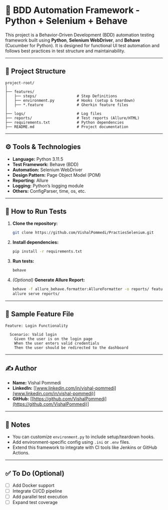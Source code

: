 # 🧪 BDD Automation Framework - Python + Selenium + Behave

This project is a Behavior-Driven Development (BDD) automation testing framework built using **Python**, **Selenium WebDriver**, and **Behave** (Cucumber for Python). It is designed for functional UI test automation and follows best practices in test structure and maintainability.

---

## 📁 Project Structure

```
project-root/
│
├── features/
│   ├── steps/                  # Step Definitions
│   ├── environment.py          # Hooks (setup & teardown)
│   ├── *.feature               # Gherkin feature files
│
├── logs/                       # Log files
├── reports/                    # Test reports (Allure/HTML)
├── requirements.txt            # Python dependencies
├── README.md                   # Project documentation
```

---

## ⚙️ Tools & Technologies

- **Language:** Python 3.11.5 
- **Test Framework:** Behave (BDD)
- **Automation:** Selenium WebDriver  
- **Design Pattern:** Page Object Model (POM)  
- **Reporting:** Allure
- **Logging:** Python’s logging module  
- **Others:** ConfigParser, time, os, etc.

---

## 🚀 How to Run Tests

1. **Clone the repository:**
   ```bash
   git clone https://github.com/VishalPommedi/PractiesSelenium.git
   ```

2. **Install dependencies:**
   ```bash
   pip install -r requirements.txt
   ```

3. **Run tests:**
   ```bash
   behave
   ```

4. *(Optional)* **Generate Allure Report:**
   ```bash
   behave -f allure_behave.formatter:AllureFormatter -o reports/ features/
   allure serve reports/
   ```

---

## 🧪 Sample Feature File

```gherkin
Feature: Login Functionality

  Scenario: Valid login
    Given the user is on the login page
    When the user enters valid credentials
    Then the user should be redirected to the dashboard
```

---

## ✍️ Author

- **Name:** Vishal Pommedi  
- **LinkedIn:** [[www.linkedin.com/in/vishal-pommedi](www.linkedin.com/in/vishal-pommedi)] 
- **GitHub:** [[https://github.com/VishalPommedi](https://github.com/VishalPommedi)]

---

## 📌 Notes

- You can customize `environment.py` to include setup/teardown hooks.
- Add environment-specific config using `.ini` or `.env` files.
- Extend this framework to integrate with CI tools like Jenkins or GitHub Actions.

---

## ✅ To Do (Optional)

- [ ] Add Docker support  
- [ ] Integrate CI/CD pipeline  
- [ ] Add parallel test execution  
- [ ] Expand test coverage